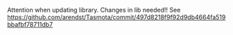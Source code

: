 Attention when updating library. Changes in lib needed!!
See https://github.com/arendst/Tasmota/commit/497d8218f9f92d9db4664fa519bbafbf78711db7
